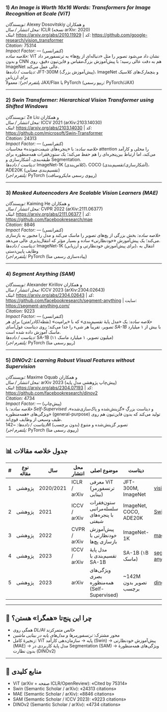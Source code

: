 
### 1) *An Image is Worth 16x16 Words: Transformers for Image Recognition at Scale (ViT)*
*نویسندگان:* Alexey Dosovitskiy و همکاران  
*محل انتشار / سال:* ICLR (نسخه arXiv: 2020)  
*لینک:* https://arxiv.org/abs/2010.11929  | کد: https://github.com/google-research/vision_transformer  
*Citation:* 75314  
*Impact Factor:* — (کنفرانسی)  
*خلاصه ساده:* ViT نشان داد می‌شود تصویر را مثل «دنباله‌ای از پچ‌ها» به ترنسفورمر داد و بدون CNN هم به دقت عالی رسید؛ با پیش‌آموزش بزرگ‌مقیاس و فاین‌تیون دقیق، روی ImageNet عالی عمل می‌کند.  
*دیتاست / داده‌ها:* JFT-300M (پیش‌آموزش بزرگ)، ImageNet و بنچمارک‌های کلاسیک برای ارزیابی  
*پلتفرم اجرا:* معمولاً JAX/Flax یا PyTorch (ریپو رسمی: PyTorch/JAX)

---

### 2) *Swin Transformer: Hierarchical Vision Transformer using Shifted Windows*
*نویسندگان:* Ze Liu و همکاران  
*محل انتشار / سال:* ICCV 2021 (arXiv:2103.14030)  
*لینک:* https://arxiv.org/abs/2103.14030  | کد: https://github.com/microsoft/Swin-Transformer  
*Citation:* 24313  
*Impact Factor:* — (کنفرانسی)  
*خلاصه ساده:* با «پنجره‌های شیفت‌شونده» محاسبات attention را محلی و کارآمد می‌کند، اما ارتباط بین‌پنجره‌ای را هم حفظ می‌کند؛ یک ستون‌فقرات همه‌منظوره برای طبقه‌بندی، آشکارسازی و Segmentation.  
*دیتاست / داده‌ها:* ImageNet-1K (کلاس‌بندی)، COCO (آشکارسازی/تقسیم‌بندی)، ADE20K (تقسیم‌بندی معنایی)  
*پلتفرم اجرا:* PyTorch (ریپوی رسمی مایکروسافت)

---

### 3) *Masked Autoencoders Are Scalable Vision Learners (MAE)*
*نویسندگان:* Kaiming He و همکاران  
*محل انتشار / سال:* CVPR 2022 (arXiv:2111.06377)  
*لینک:* https://arxiv.org/abs/2111.06377  | کد: https://github.com/facebookresearch/mae  
*Citation:* 8846  
*Impact Factor:* — (کنفرانسی)  
*خلاصه ساده:* بخش بزرگی از پچ‌های تصویر را ماسک می‌کند و مدل را مجبور به بازسازی می‌کند؛ یک پیش‌آموزش «خودنظارتی» ساده و بسیار مؤثر که انتقال‌پذیری عالی می‌دهد.  
*دیتاست / داده‌ها:* ImageNet-1K (برای پیش‌آموزش خودنظارتی و ارزیابی)، انتقال به وظایف پایین‌دستی  
*پلتفرم اجرا:* PyTorch (پیاده‌سازی رسمی متا)

---

### 4) *Segment Anything (SAM)*
*نویسندگان:* Alexander Kirillov و همکاران  
*محل انتشار / سال:* ICCV 2023 (arXiv:2304.02643)  
*لینک:* https://arxiv.org/abs/2304.02643  | کد: https://github.com/facebookresearch/segment-anything | سایت: https://segment-anything.com/  
*Citation:* 9223  
*Impact Factor:* — (کنفرانسی)  
*خلاصه ساده:* یک «مدل پایهٔ تقسیم‌بندی» که با «پرامپت» (نقطه/کادر/متن) برای هر تصویر، تقریباً هر شیء را جدا می‌کند؛ روی دیتاست غول‌آسای *SA-1B* با بیش از ۱ میلیارد ماسک آموزش داده شده است.  
*دیتاست / داده‌ها:* SA-1B (۱۱ میلیون تصویر، ۱ میلیارد ماسک)  
*پلتفرم اجرا:* PyTorch (ریپو رسمی متا)

---

### 5) *DINOv2: Learning Robust Visual Features without Supervision*
*نویسندگان:* Maxime Oquab و همکاران  
*محل انتشار / سال:* arXiv 2023 (پیش‌چاپ پژوهشی مدل پایه)  
*لینک:* https://arxiv.org/abs/2304.07193  | کد: https://github.com/facebookresearch/dinov2  
*Citation:* 4734  
*Impact Factor:* — (پیش‌چاپ)  
*خلاصه ساده:* با *Self-Supervised* و دیتاست بزرگِ «گزینش‌شده و پاک‌سازی‌شده»، ویژگی‌های «همه‌منظوره» (general-purpose) تولید می‌کند که بدون فاین‌تیون هم روی طیف وسیعی از وظایف قوی‌اند.  
*دیتاست / داده‌ها:* ~142M تصویر گزینش‌شده و متنوع (بدون برچسب)  
*پلتفرم اجرا:* PyTorch (ریپوی رسمی متا)

---

## 📊 جدول خلاصه مقالات

| # | نوع مقاله | سال | محل انتشار | موضوع اصلی | دیتاست | کد | Citation |
|---|-----------|-----|------------|------------|--------|-----|----------|
| 1 | پژوهشی | 2020/2021 | ICLR / arXiv | معرفی ViT (ترنسفورمرِ بینایی) | JFT-300M, ImageNet | [vision_transformer](https://github.com/google-research/vision_transformer) | 75314 |
| 2 | پژوهشی | 2021 | ICCV / arXiv | ستون‌فقرات سلسله‌مراتبی با پنجره‌های شیفتی | ImageNet, COCO, ADE20K | [Swin-Transformer](https://github.com/microsoft/Swin-Transformer) | 24313 |
| 3 | پژوهشی | 2022 | CVPR / arXiv | پیش‌آموزش خودنظارتی با بازسازی پچ‌ها | ImageNet-1K | [mae](https://github.com/facebookresearch/mae) | 8846 |
| 4 | پژوهشی | 2023 | ICCV / arXiv | مدل پایهٔ تقسیم‌بندی با SA-1B | SA-1B (۱B ماسک) | [segment-anything](https://github.com/facebookresearch/segment-anything) | 9223 |
| 5 | پژوهشی | 2023 | arXiv | ویژگی‌های بصری همه‌منظوره (Self-Supervised) | ~142M تصویر بدون برچسب | [dinov2](https://github.com/facebookresearch/dinov2) | 4734 |

---

## 🧠 چرا این پنج‌تا «همگرا» هستن؟
- همگی روی *DL/AI خالص* متمرکزند  
- محور مشترک: *ترنسفورمرها و مدل‌های پایه در بینایی ماشین*  
- زنجیرهٔ کامل: ViT پایه → سازمان‌دهی کارآمد (Swin) → پیش‌آموزش خودنظارتی (MAE) → مدل پایهٔ کاربردی در Segmentation (SAM) → ویژگی‌های همه‌منظورهٔ بدون نظارت (DINOv2)

---

## 🔗 منابع کلیدی
- ViT (arXiv + صفحه ICLR/OpenReview): «Cited by 75314»  
- Swin (Semantic Scholar / arXiv): «24313 citations»  
- MAE (Semantic Scholar / arXiv): «8846 citations»  
- SAM (Semantic Scholar / ICCV 2023): «9223 citations»  
- DINOv2 (Semantic Scholar / arXiv): «4734 citations»
